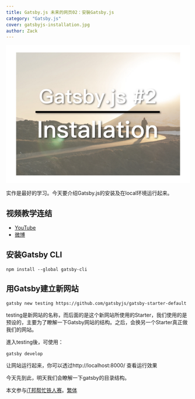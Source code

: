 ```yaml
---
title: Gatsby.js 未来的网页02：安裝Gatsby.js
category: "Gatsby.js"
cover: gatsbyjs-installation.jpg
author: Zack
---
```


![安裝Gatsby.js](gatsbyjs-installation.jpg)

实作是最好的学习。今天要介绍Gatsby.js的安装及在local环境运行起来。

## 视频教学连结
* [YouTube](https://youtu.be/OIDOKUvEyMY)
* [微博](https://weibo.com/1736214117/GE7hXc7gL)

## 安装Gatsby CLI

```
npm install --global gatsby-cli
```

## 用Gatsby建立新网站

```
gatsby new testing https://github.com/gatsbyjs/gatsby-starter-default
```

testing是新网站的名称，而后面的是这个新网站所使用的Starter，我们使用的是预设的，主要为了瞭解一下Gatsby网站的结构。之后，会换另一个Starter真正做我们的网站。

進入testing後，可使用：

```
gatsby develop
```

让网站运行起来，你可以透过http://localhost:8000/ 查看运行效果

今天先到此，明天我们会瞭解一下gatsby的目录结构。

本文参与[iT邦帮忙铁人赛](https://ithelp.ithome.com.tw/articles/10201974)。[繁体](https://nodejust.com/gatsbyjs-install/)